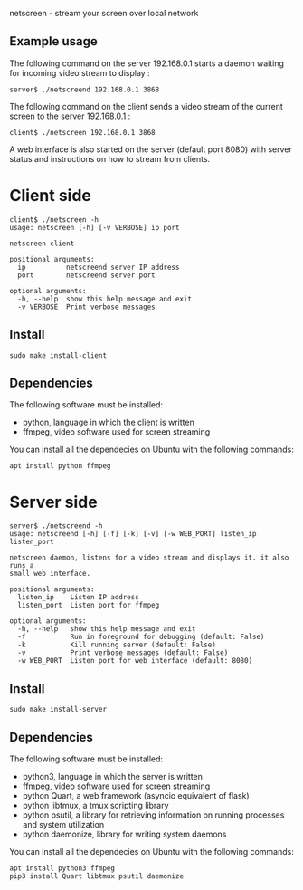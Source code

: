 netscreen - stream your screen over local network

## Example usage

The following command on the server 192.168.0.1 starts a daemon waiting for incoming video stream to display :

```
server$ ./netscreend 192.168.0.1 3868
```

The following command on the client sends a video stream of the current screen to the server 192.168.0.1 :
```
client$ ./netscreen 192.168.0.1 3868
```

A web interface is also started on the server (default port 8080) with server status and instructions on how to stream from clients.

# Client side

```
client$ ./netscreen -h
usage: netscreen [-h] [-v VERBOSE] ip port

netscreen client

positional arguments:
  ip          netscreend server IP address
  port        netscreend server port

optional arguments:
  -h, --help  show this help message and exit
  -v VERBOSE  Print verbose messages
```

## Install

```
sudo make install-client
```

## Dependencies

The following software must be installed:
* python, language in which the client is written
* ffmpeg, video software used for screen streaming

You can install all the dependecies on Ubuntu with the following commands:
```
apt install python ffmpeg
```

# Server side

```
server$ ./netscreend -h
usage: netscreend [-h] [-f] [-k] [-v] [-w WEB_PORT] listen_ip listen_port

netscreen daemon, listens for a video stream and displays it. it also runs a
small web interface.

positional arguments:
  listen_ip    Listen IP address
  listen_port  Listen port for ffmpeg

optional arguments:
  -h, --help   show this help message and exit
  -f           Run in foreground for debugging (default: False)
  -k           Kill running server (default: False)
  -v           Print verbose messages (default: False)
  -w WEB_PORT  Listen port for web interface (default: 8080)
```

## Install

```
sudo make install-server
```

## Dependencies

The following software must be installed:
* python3, language in which the server is written
* ffmpeg, video software used for screen streaming
* python Quart, a web framework (asyncio equivalent of flask)
* python libtmux, a tmux scripting library
* python psutil, a library for retrieving information on running processes and system utilization
* python daemonize, library for writing system daemons

You can install all the dependecies on Ubuntu with the following commands:
```
apt install python3 ffmpeg
pip3 install Quart libtmux psutil daemonize
```

